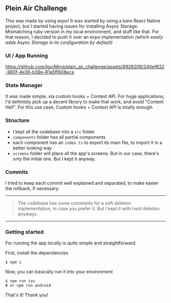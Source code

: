 ## Plein Air Challenge

This was made by using expo!
It was started by using a bare React Native project, but I started having issues for installing Async Storage. Mismatching ruby version in my local environment, and stuff like that.
For that reason, I decided to push it over an expo implementation _(which easily adds Async Storage in its configuration by default)_

### UI / App Running

https://github.com/IgorMing/plain_air_challenge/assets/8928206/240ef632-980f-4e36-b39e-81a5ff608eca

### State Manager

It was made simple, via custom hooks + Context API.
For huge applications, I'd definitely pick up a decent library to make that work, and avoid "Context Hell". For this use case, Custom hooks + Context API is totally enough.

### Structure

- I kept all the codebase into a `src` folder
- `components` folder has all partial components
- each component has an `index.ts` to export its main file, to import it in a better looking way
- `screens` folder will place all the app's screens. But in our case, there's only the initial one. But I kept it anyway.

### Commits

I tried to keep each commit well explained and separated, to make easier the rollback, if necessary.

---

> The codebase has some comments for a soft deletion implementation, in case you prefer it. But I kept it with hard deletion anyways.

---

### Getting started

For running the app locally is quite simple and straightforward.

First, install the dependencies

```shell
$ npm i
```

Now, you can basically run it into your environment

```shell
$ npm run ios
# or npm run android
```

That's it!
Thank you!
